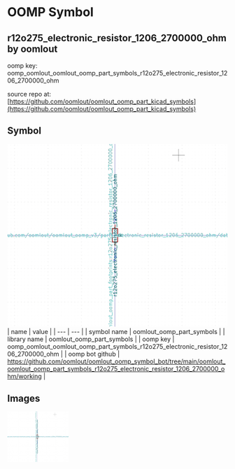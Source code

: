 # OOMP Symbol  
## r12o275_electronic_resistor_1206_2700000_ohm  by oomlout  
  
oomp key: oomp_oomlout_oomlout_oomp_part_symbols_r12o275_electronic_resistor_1206_2700000_ohm  
  
source repo at: [https://github.com/oomlout/oomlout_oomp_part_kicad_symbols](https://github.com/oomlout/oomlout_oomp_part_kicad_symbols)  
## Symbol  
  
[![working.png](working_600.png)](working.png)  
| name | value | 
| --- | --- | 
| symbol name | oomlout_oomp_part_symbols | 
| library name | oomlout_oomp_part_symbols | 
| oomp key | oomp_oomlout_oomlout_oomp_part_symbols_r12o275_electronic_resistor_1206_2700000_ohm | 
| oomp bot github | https://github.com/oomlout/oomlout_oomp_symbol_bot/tree/main/oomlout_oomlout_oomp_part_symbols_r12o275_electronic_resistor_1206_2700000_ohm/working | 
## Images  
  
[![working.png](working_140.png)](working.png)  
